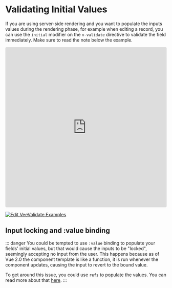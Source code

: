# Validating Initial Values

If you are using server-side rendering and you want to populate the inputs values during the rendering phase, for example when editing a record, you can use the `initial` modifier on the `v-validate` directive to validate the field immediately. Make sure to read the note below the example.

<iframe src="https://codesandbox.io/embed/y3504yr0l1?initialpath=%2Finitial&module=%2Fsrc%2Fcomponents%2FInitial.vue&view=preview" style="width:100%; height:500px; border:0; border-radius: 4px; overflow:hidden;" sandbox="allow-modals allow-forms allow-popups allow-scripts allow-same-origin"></iframe>

[![Edit VeeValidate Examples](https://codesandbox.io/static/img/play-codesandbox.svg)](https://codesandbox.io/s/y3504yr0l1?initialpath=%2Finitial&module=%2Fsrc%2Fcomponents%2FInitial.vue)

## Input locking and :value binding

::: danger
  You could be tempted to use `:value` binding to populate your fields' initial values, but that would cause the inputs to be "locked", seemingly accepting no input from the user. This happens because as of Vue 2.0 the component template is like a function, it is run whenever the component updates, causing the input to revert to the bound value.

  To get around this issue, you could use `refs` to populate the values. You can read more about that [here](https://github.com/vuejs/vue/issues/3924).
:::
